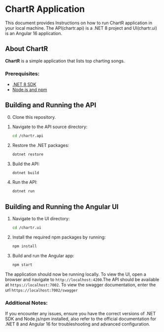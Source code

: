 # ChartR Application

This document provides Instructions on how to run ChartR application in your local machine. The API(chartr.api) is a .NET 8 project and UI(chartr.ui) is an Angular 16 application.

## About ChartR

**ChartR** is a simple application that lists top charting songs.


### Prerequisites:
 - [.NET 8 SDK](https://dotnet.microsoft.com/en-us/download/dotnet/8.0, '.NET 8 SDK')
 - [Node.js and npm](https://nodejs.org/)

## Building and Running the API
0. Clone this repository.

1. Navigate to the API source directory:
    ```bash
    cd /chartr.api
    ```

2. Restore the .NET packages:
    ```bash
    dotnet restore
    ```

3. Build the API:
    ```bash
    dotnet build
    ```

4. Run the API:
    ```bash
    dotnet run
    ```

## Building and Running the Angular UI

1. Navigate to the UI directory:
    ```bash
    cd /chartr.ui
    ```


2. Install the required npm packages by running:
    ```bash
    npm install
    ```

3. Build and run the Angular app:
    ```bash
    npm start
    ```

The application should now be running locally. 
To view the UI, open a browser and navigate to `http://localhost:4200`.The API should be available at `https://localhost:7002`. To view the swagger documentation, enter the url `https://localhost:7002/swagger`

### Additional Notes:

If you encounter any issues, ensure you have the correct versions of .NET SDK and Node.js/npm installed, also refer to the official documentation for .NET 8 and Angular 16 for troubleshooting and advanced configuration.
